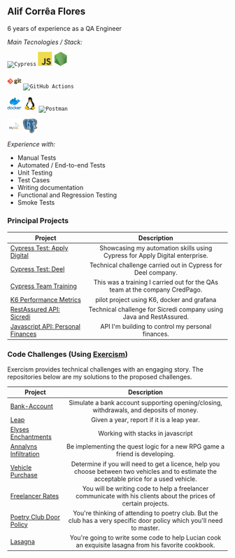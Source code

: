 ## Alif Corrêa Flores
6 years of experience as a QA Engineer

*Main Tecnologies / Stack:*

<code><img height="32" src="https://www.cypress.io/cypress_logo_social.png" alt="Cypress"/></code>
<code><img height="32" src="https://raw.githubusercontent.com/github/explore/80688e429a7d4ef2fca1e82350fe8e3517d3494d/topics/javascript/javascript.png" alt="Javascript"/></code>
<code><img height="32" src="https://raw.githubusercontent.com/github/explore/80688e429a7d4ef2fca1e82350fe8e3517d3494d/topics/nodejs/nodejs.png" alt="Nodejs"/></code>

<code><img height="32" src="https://raw.githubusercontent.com/github/explore/80688e429a7d4ef2fca1e82350fe8e3517d3494d/topics/git/git.png" alt="Git"/></code>
<code><img height="32" src="https://miro.medium.com/v2/resize:fit:492/0*iRoEBk-3eaNgv9ME.png" alt="GitHub Actions"/></code>

<code><img height="32" src="https://raw.githubusercontent.com/github/explore/80688e429a7d4ef2fca1e82350fe8e3517d3494d/topics/docker/docker.png" alt="Docker"/></code>
<code><img height="32" src="https://raw.githubusercontent.com/github/explore/80688e429a7d4ef2fca1e82350fe8e3517d3494d/topics/linux/linux.png" alt="Linux"/></code>
<code><img height="32" src="https://yt3.googleusercontent.com/X-rhKMndFm9hT9wIaJns1StBfGbFdLTkAROwm4UZ3n9ucrBky5CFIeeZhSszFXBgQjItzCD0SA=s900-c-k-c0x00ffffff-no-rj" alt="Postman"/></code>

<code><img height="32" src="https://raw.githubusercontent.com/github/explore/80688e429a7d4ef2fca1e82350fe8e3517d3494d/topics/mysql/mysql.png" alt="MySQL"/></code>
<code><img height="32" src="https://raw.githubusercontent.com/github/explore/80688e429a7d4ef2fca1e82350fe8e3517d3494d/topics/postgresql/postgresql.png" alt="PostegreSQL"/></code>

*Experience with:*
- Manual Tests
- Automated / End-to-end Tests 
- Unit Testing
- Test Cases
- Writing documentation
- Functional and Regression Testing
- Smoke Tests


### Principal Projects
| Project   |      Description      | 
|----------|:-------------:|
| [Cypress Test: Apply Digital](https://github.com/alifcflores/apply-skill-test)| Showcasing my automation skills using Cypress for Apply Digital enterprise. | 
| [Cypress Test: Deel](https://github.com/alifcflores/deel-tests)| Technical challenge carried out in Cypress for Deel company.  | 
| [Cypress Team Training](https://github.com/alifcflores/cypress-training)| This was a training I carried out for the QAs team at the company CredPago. | 
| [K6 Performance Metrics](https://github.com/alifcflores/cp-performance)| pilot project using K6, docker and grafana | 
| [RestAssured API:  Sicredi](https://github.com/alifcflores/api-sicredi) | Technical challenge for Sicredi company using Java and RestAssured. | 
| [Javascript API: Personal Finances](https://github.com/alifcflores/finances) |  API I'm building to control my personal finances.   |  

### Code Challenges (Using [Exercism](https://exercism.org/))
Exercism provides technical challenges with an engaging story. The repositories below are my solutions to the proposed challenges.

| Project   |      Description      | 
|----------|:-------------:|
| [Bank-Account](https://github.com/alifcflores/bank-account) |  Simulate a bank account supporting opening/closing, withdrawals, and deposits of money. 
| [Leap](https://github.com/alifcflores/leap) |    Given a year, report if it is a leap year.   |  
| [Elyses Enchantments](https://github.com/alifcflores/elyses-enchantments)| Working with stacks in javascript | 
| [Annalyns Infiltration](https://github.com/alifcflores/annalyns-infiltration)| Be implementing the quest logic for a new RPG game a friend is developing.  | 
| [Vehicle Purchase](https://github.com/alifcflores/vehicle-purchase)| Determine if you will need to get a licence, help you choose between two vehicles and to estimate the acceptable price for a used vehicle.  |
| [Freelancer Rates](https://github.com/alifcflores/freelancer-rates)| You will be writing code to help a freelancer communicate with his clients about the prices of certain projects. | 
| [Poetry Club Door Policy](https://github.com/alifcflores/poetry-club-door-policy)| You're thinking of attending to poetry club. But the club has a very specific door policy which you'll need to master. | 
| [Lasagna](https://github.com/alifcflores/lasagna)| You're going to write some code to help Lucian cook an exquisite lasagna from his favorite cookbook. | 

